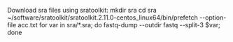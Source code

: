 Download sra files using sratoolkit:
mkdir sra
cd sra
 ~/software/sratoolkit/sratoolkit.2.11.0-centos_linux64/bin/prefetch --option-file acc.txt
for var in sra/*.sra; do fastq-dump --outdir fastq --split-3 $var; done
